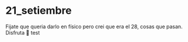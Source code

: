 # 21_setiembre

Fijate que queria darlo en físico pero crei que era el 28, cosas que pasan. Disfruta 🌻
test
